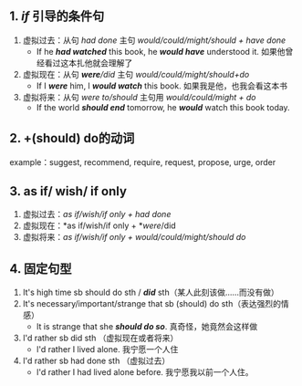 ## 1. *if* 引导的条件句
1. 虚拟过去：从句 *had done* 主句 *would/could/might/should + have done*
	+ If he ***had watched*** this book, he ***would have*** understood it. 如果他曾经看过这本扎他就会理解了
2. 虚拟现在：从句 ***were**/did* 主句 *would/could/might/should+do*
	+ If I ***were*** him, l ***would watch*** this book. 如果我是他，也我会看这本书
3. 虚拟将来：从句 *were to/should* 主句用 *would/could/might + do*
	+ If the world ***should end*** tomorrow, he ***would*** watch this book today.
## 2. +(should) do的动词
example：suggest, recommend, require, request, propose, urge, order
## 3. as if/ wish/ if only
1. 虚拟过去：*as if/wish/if only + had done*
2. 虚拟现在：*as if/wish/if only + **were*/did
3. 虚拟将来：*as if/wish/if only + would/could/might/should do*
## 4. 固定句型
1. lt's high time sb should do sth / ***did*** sth（某人此刻该做……而没有做）
2. lt's necessary/important/strange that sb (should) do sth（表达强烈的情感）
	+  lt is strange that she ***should do so***. 真奇怪，她竟然会这样做
3. l'd rather sb did sth （虚拟现在或者将来）
	+ l'd rather I lived alone. 我宁愿一个人住
4. l'd rather sb had done sth （虚拟过去）
	+  l'd rather I had lived alone before. 我宁愿我以前一个人住。
	